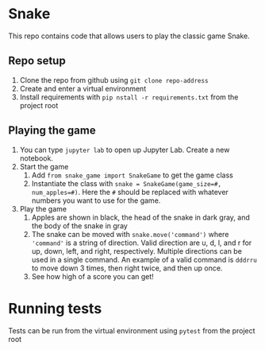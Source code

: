 # Snake

This repo contains code that allows users to play the classic game Snake.

## Repo setup
1. Clone the repo from github using `git clone repo-address`
2. Create and enter a virtual environment
3. Install requirements with `pip nstall -r requirements.txt` from the project root

## Playing the game

1. You can type `jupyter lab` to open up Jupyter Lab. Create a new notebook.
2. Start the game
   1. Add `from snake_game import SnakeGame` to get the game class
   2. Instantiate the class with `snake = SnakeGame(game_size=#, num_apples=#)`. Here the `#` should be replaced with whatever numbers you want to use for the game.
3. Play the game
   1. Apples are shown in black, the head of the snake in dark gray, and the body of the snake in gray
   2. The snake can be moved with `snake.move('command')` where `'command'` is a string of direction. Valid direction are u, d, l, and r for up, down, left, and right, respectively. Multiple directions can be used in a single command. An example of a valid command is `dddrru` to move down 3 times, then right twice, and then up once.
   3. See how high of a score you can get!

# Running tests
Tests can be run from the virtual environment using `pytest` from the project root